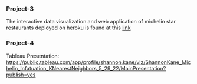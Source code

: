 
### Project-3

The interactive data visualization and web application of michelin star restaurants deployed on heroku is found at this [link](https://michelin-master-app.herokuapp.com)

### Project-4
Tableau Presentation: https://public.tableau.com/app/profile/shannon.kane/viz/ShannonKane_Michelin_Infatuation_KNearestNeighbors_5_29_22/MainPresentation?publish=yes
